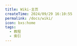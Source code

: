 ```yaml
---
title: Wiki·主页
createTime: 2024/09/29 16:10:55
permalink: /docs/wiki/
icon: bxs:home
tags:
  - 教程
  - 索引
---
```

<CardGrid>
<LinkCard title="材料" href="/docs/wiki/material" description="从前期过渡的廉价材料到后期的毕业材料！" />
<LinkCard title="工具与武器" href="/docs/wiki/tool" description="许多奇妙的小玩意，让你的冒险之旅增添几分不一样的乐趣！" />
<LinkCard title="机制" href="/docs/wiki/gameplay" description="了解隐藏之年独有的游戏机制" />
</CardGrid>
